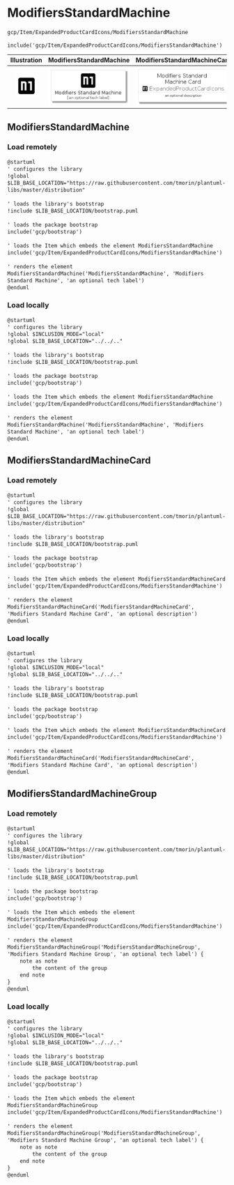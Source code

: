 # ModifiersStandardMachine


```text
gcp/Item/ExpandedProductCardIcons/ModifiersStandardMachine
```

```text
include('gcp/Item/ExpandedProductCardIcons/ModifiersStandardMachine')
```



| Illustration | ModifiersStandardMachine | ModifiersStandardMachineCard | ModifiersStandardMachineGroup |
| :---: | :---: | :---: | :---: |
| ![illustration for Illustration](../../../gcp/Item/ExpandedProductCardIcons/ModifiersStandardMachine.png) | ![illustration for ModifiersStandardMachine](../../../gcp/Item/ExpandedProductCardIcons/ModifiersStandardMachine.Local.png) | ![illustration for ModifiersStandardMachineCard](../../../gcp/Item/ExpandedProductCardIcons/ModifiersStandardMachineCard.Local.png) | ![illustration for ModifiersStandardMachineGroup](../../../gcp/Item/ExpandedProductCardIcons/ModifiersStandardMachineGroup.Local.png) |




## ModifiersStandardMachine

### Load remotely
```plantuml
@startuml
' configures the library
!global $LIB_BASE_LOCATION="https://raw.githubusercontent.com/tmorin/plantuml-libs/master/distribution"

' loads the library's bootstrap
!include $LIB_BASE_LOCATION/bootstrap.puml

' loads the package bootstrap
include('gcp/bootstrap')

' loads the Item which embeds the element ModifiersStandardMachine
include('gcp/Item/ExpandedProductCardIcons/ModifiersStandardMachine')

' renders the element
ModifiersStandardMachine('ModifiersStandardMachine', 'Modifiers Standard Machine', 'an optional tech label')
@enduml
```

### Load locally
```plantuml
@startuml
' configures the library
!global $INCLUSION_MODE="local"
!global $LIB_BASE_LOCATION="../../.."

' loads the library's bootstrap
!include $LIB_BASE_LOCATION/bootstrap.puml

' loads the package bootstrap
include('gcp/bootstrap')

' loads the Item which embeds the element ModifiersStandardMachine
include('gcp/Item/ExpandedProductCardIcons/ModifiersStandardMachine')

' renders the element
ModifiersStandardMachine('ModifiersStandardMachine', 'Modifiers Standard Machine', 'an optional tech label')
@enduml
```

## ModifiersStandardMachineCard

### Load remotely
```plantuml
@startuml
' configures the library
!global $LIB_BASE_LOCATION="https://raw.githubusercontent.com/tmorin/plantuml-libs/master/distribution"

' loads the library's bootstrap
!include $LIB_BASE_LOCATION/bootstrap.puml

' loads the package bootstrap
include('gcp/bootstrap')

' loads the Item which embeds the element ModifiersStandardMachineCard
include('gcp/Item/ExpandedProductCardIcons/ModifiersStandardMachine')

' renders the element
ModifiersStandardMachineCard('ModifiersStandardMachineCard', 'Modifiers Standard Machine Card', 'an optional description')
@enduml
```

### Load locally
```plantuml
@startuml
' configures the library
!global $INCLUSION_MODE="local"
!global $LIB_BASE_LOCATION="../../.."

' loads the library's bootstrap
!include $LIB_BASE_LOCATION/bootstrap.puml

' loads the package bootstrap
include('gcp/bootstrap')

' loads the Item which embeds the element ModifiersStandardMachineCard
include('gcp/Item/ExpandedProductCardIcons/ModifiersStandardMachine')

' renders the element
ModifiersStandardMachineCard('ModifiersStandardMachineCard', 'Modifiers Standard Machine Card', 'an optional description')
@enduml
```

## ModifiersStandardMachineGroup

### Load remotely
```plantuml
@startuml
' configures the library
!global $LIB_BASE_LOCATION="https://raw.githubusercontent.com/tmorin/plantuml-libs/master/distribution"

' loads the library's bootstrap
!include $LIB_BASE_LOCATION/bootstrap.puml

' loads the package bootstrap
include('gcp/bootstrap')

' loads the Item which embeds the element ModifiersStandardMachineGroup
include('gcp/Item/ExpandedProductCardIcons/ModifiersStandardMachine')

' renders the element
ModifiersStandardMachineGroup('ModifiersStandardMachineGroup', 'Modifiers Standard Machine Group', 'an optional tech label') {
    note as note
        the content of the group
    end note
}
@enduml
```

### Load locally
```plantuml
@startuml
' configures the library
!global $INCLUSION_MODE="local"
!global $LIB_BASE_LOCATION="../../.."

' loads the library's bootstrap
!include $LIB_BASE_LOCATION/bootstrap.puml

' loads the package bootstrap
include('gcp/bootstrap')

' loads the Item which embeds the element ModifiersStandardMachineGroup
include('gcp/Item/ExpandedProductCardIcons/ModifiersStandardMachine')

' renders the element
ModifiersStandardMachineGroup('ModifiersStandardMachineGroup', 'Modifiers Standard Machine Group', 'an optional tech label') {
    note as note
        the content of the group
    end note
}
@enduml
```

